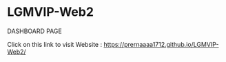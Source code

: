 # LGMVIP-Web2
 DASHBOARD PAGE
 
Click on this link to visit Website : https://prernaaaa1712.github.io/LGMVIP-Web2/
